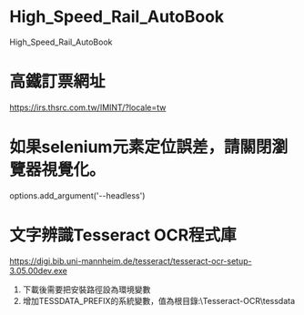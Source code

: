 # High_Speed_Rail_AutoBook
High_Speed_Rail_AutoBook

# 高鐵訂票網址
https://irs.thsrc.com.tw/IMINT/?locale=tw

# 如果selenium元素定位誤差，請關閉瀏覽器視覺化。
options.add_argument('--headless')

# 文字辨識Tesseract OCR程式庫
https://digi.bib.uni-mannheim.de/tesseract/tesseract-ocr-setup-3.05.00dev.exe

1. 下載後需要把安裝路徑設為環境變數
2. 增加TESSDATA_PREFIX的系統變數，值為根目錄:\Tesseract-OCR\tessdata

